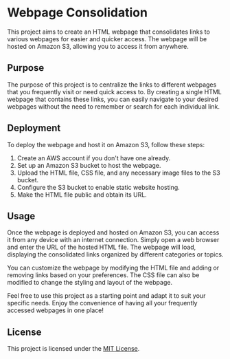 # Webpage Consolidation

This project aims to create an HTML webpage that consolidates links to various webpages for easier and quicker access. The webpage will be hosted on Amazon S3, allowing you to access it from anywhere.

## Purpose

The purpose of this project is to centralize the links to different webpages that you frequently visit or need quick access to. By creating a single HTML webpage that contains these links, you can easily navigate to your desired webpages without the need to remember or search for each individual link.

## Deployment

To deploy the webpage and host it on Amazon S3, follow these steps:

1. Create an AWS account if you don't have one already.
2. Set up an Amazon S3 bucket to host the webpage.
3. Upload the HTML file, CSS file, and any necessary image files to the S3 bucket.
4. Configure the S3 bucket to enable static website hosting.
5. Make the HTML file public and obtain its URL.

## Usage

Once the webpage is deployed and hosted on Amazon S3, you can access it from any device with an internet connection. Simply open a web browser and enter the URL of the hosted HTML file. The webpage will load, displaying the consolidated links organized by different categories or topics.

You can customize the webpage by modifying the HTML file and adding or removing links based on your preferences. The CSS file can also be modified to change the styling and layout of the webpage.

Feel free to use this project as a starting point and adapt it to suit your specific needs. Enjoy the convenience of having all your frequently accessed webpages in one place!

## License

This project is licensed under the [MIT License](LICENSE).